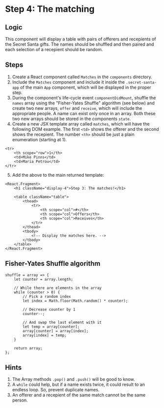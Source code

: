 # Step 4: The matching

## Logic

This component will display a table with pairs of offerers and recepients of the Secret Santa gifts. The names should be shuffled and then paired and each selection of a recepient should be random.

## Steps

1. Create a React component called `Matches` in the `components` directory.
2. Include the `Matches` component and include it inside the `.secret-santa-app` of the main `App` component, which will be displayed in the proper step.
3. During the component's life-cycle event `componentDidMount`, shuffle the `names` array using the "Fisher-Yates Shuffle" algorithm (see below) and create two new arrays, `offer` and `receive`, which will include the appropriate people. A name can exist only once in an array. Both these two new arrays should be stored in the components `state`.
4. Create a new JSX template array called `matches`, which will have the following DOM example. The first `<td>` shows the offerer and the second shows the recepient. The number `<th>` should be just a plain enumeration (starting at 1).

```
<tr>
    <th scope="row">1</th>
    <td>Mike Pinns</td>
    <td>Maria Petrou</td>
</tr>
```

5. Add the above to the main returned template:

```
<React.Fragment>
    <h1 className="display-4">Step 3: The matches!</h1>

    <table className="table">
        <thead>
            <tr>
                <th scope="col">#</th>
                <th scope="col">Offers</th>
                <th scope="col">Receives</th>
            </tr>
        </thead>
        <tbody>
            <!-- Display the matches here. -->
        </tbody>
    </table>
</React.Fragment>
```

## Fisher-Yates Shuffle algorithm

```
shuffle = array => {
    let counter = array.length;

    // While there are elements in the array
    while (counter > 0) {
        // Pick a random index
        let index = Math.floor(Math.random() * counter);

        // Decrease counter by 1
        counter--;

        // And swap the last element with it
        let temp = array[counter];
        array[counter] = array[index];
        array[index] = temp;
    }

    return array;
};
```

## Hints

1. The Array methods `.pop()` and `.push()` will be good to know.
2. A `while` could help, but if a name exists twice, it could result to an endless loop. So, prevent duplicate names.
3. An offerer and a recepient of the same match cannot be the same person.